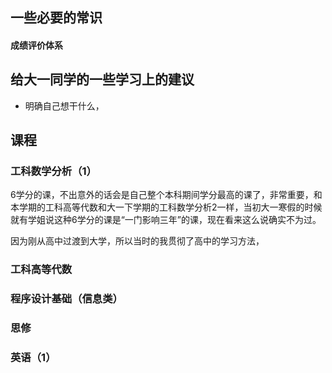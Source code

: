 ## 一些必要的常识

#### 成绩评价体系


## 给大一同学的一些学习上的建议
- 明确自己想干什么，


## 课程

### 工科数学分析（1）
6学分的课，不出意外的话会是自己整个本科期间学分最高的课了，非常重要，和本学期的工科高等代数和大一下学期的工科数学分析2一样，当初大一寒假的时候就有学姐说这种6学分的课是“一门影响三年”的课，现在看来这么说确实不为过。

因为刚从高中过渡到大学，所以当时的我贯彻了高中的学习方法，

### 工科高等代数


### 程序设计基础（信息类）

### 思修

### 英语（1）


